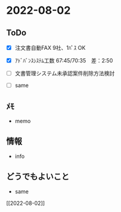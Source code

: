 # 2022-08-02

## ToDo
- [x] 注文書自動FAX 9社、1ﾊﾟｽ OK
- [x] ｱﾄﾞﾊﾞﾝｽｼｽﾃﾑ工数 67:45/70:35　差：2:50
- [ ] 文書管理システム未承認案件削除方法検討
- [ ] same


## ﾒﾓ
- memo


## 情報
- info


## どうでもよいこと
- same


[[2022-08-02]]

